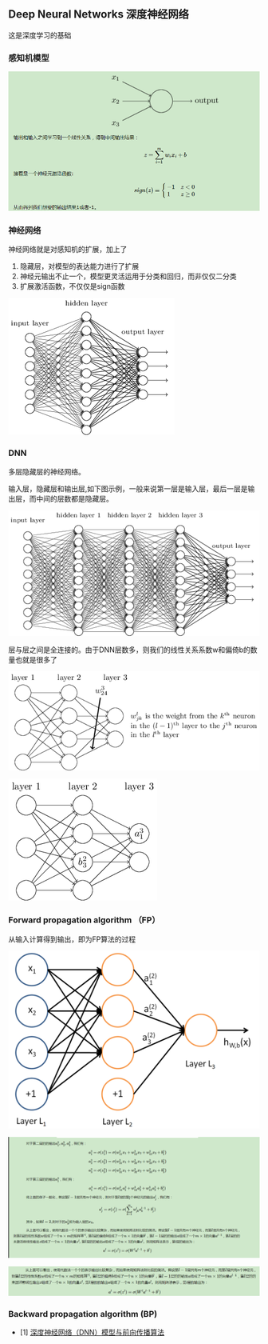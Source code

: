 ## Deep Neural Networks 深度神经网络
这是深度学习的基础

### 感知机模型
![image](https://raw.githubusercontent.com/CPS-zhangX/PhD-Study/master/images/ganzhiji.PNG)

### 神经网络
神经网络就是对感知机的扩展，加上了
1. 隐藏层，对模型的表达能力进行了扩展
2. 神经元输出不止一个，模型更灵活运用于分类和回归，而非仅仅二分类
3. 扩展激活函数，不仅仅是sign函数

![image](https://raw.githubusercontent.com/CPS-zhangX/PhD-Study/master/images/nn1.png)

### DNN
多层隐藏层的神经网络。

输入层，隐藏层和输出层,如下图示例，一般来说第一层是输入层，最后一层是输出层，而中间的层数都是隐藏层。

![image](https://raw.githubusercontent.com/CPS-zhangX/PhD-Study/master/images/dnn.png)

层与层之间是全连接的。由于DNN层数多，则我们的线性关系系数w和偏倚b的数量也就是很多了

![image](https://raw.githubusercontent.com/CPS-zhangX/PhD-Study/master/images/dnn1.png)

![image](https://raw.githubusercontent.com/CPS-zhangX/PhD-Study/master/images/dnn2.png)

### Forward propagation algorithm （FP）
从输入计算得到输出，即为FP算法的过程

![image](https://raw.githubusercontent.com/CPS-zhangX/PhD-Study/master/images/dnn3.png)

![image](https://raw.githubusercontent.com/CPS-zhangX/PhD-Study/master/images/dnn4.PNG)

![image](https://raw.githubusercontent.com/CPS-zhangX/PhD-Study/master/images/DNN5.PNG)

### Backward propagation algorithm (BP)


- [1] [深度神经网络（DNN）模型与前向传播算法](https://www.cnblogs.com/pinard/p/6418668.html)
